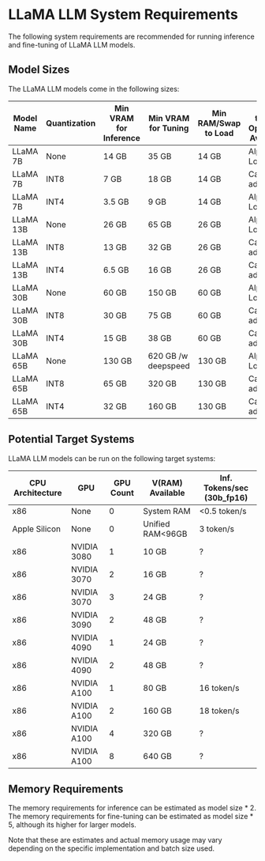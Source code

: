 # LLaMA LLM System Requirements
The following system requirements are recommended for running inference and fine-tuning of LLaMA LLM models.

## Model Sizes
The LLaMA LLM models come in the following sizes:


| Model Name | Quantization | Min VRAM for Inference | Min VRAM for Tuning | Min RAM/Swap to Load | Fine-tuning Optimizer Available |
|------------|-------------|-----------------------|---------------------|----------------------|--------------------------------|
| LLaMA 7B   | None        | 14 GB                 | 35 GB               | 14 GB               | Alpaca LoRa                 |
| LLaMA 7B   | INT8        | 7 GB                  | 18 GB               | 14 GB               | Can be adapted              |
| LLaMA 7B   | INT4        | 3.5 GB                | 9 GB                | 14 GB               | Alpaca LoRa 4bit            |
| LLaMA 13B  | None        | 26 GB                 | 65 GB               | 26 GB               | Alpaca LoRa                 |
| LLaMA 13B  | INT8        | 13 GB                 | 32 GB               | 26 GB               | Can be adapted              |
| LLaMA 13B  | INT4        | 6.5 GB                | 16 GB               | 26 GB               | Can be adapted              |
| LLaMA 30B  | None        | 60 GB                 | 150 GB              | 60 GB               | Alpaca LoRa                 |
| LLaMA 30B  | INT8        | 30 GB                 | 75 GB               | 60 GB               | Can be adapted              |
| LLaMA 30B  | INT4        | 15 GB                 | 38 GB               | 60 GB               | Can be adapted              |
| LLaMA 65B  | None        | 130 GB                | 620 GB /w deepspeed | 130 GB              | Alpaca LoRa                 |
| LLaMA 65B  | INT8        | 65 GB                 | 320 GB              | 130 GB              | Can be adapted              |
| LLaMA 65B  | INT4        | 32 GB                 | 160 GB              | 130 GB              | Can be adapted              |

## Potential Target Systems
LLaMA LLM models can be run on the following target systems:

| CPU Architecture | GPU          | GPU Count | V(RAM) Available | Inf. Tokens/sec (30b_fp16)|
|------------------|--------------|-----------|------------------|----------------------|
| x86              | None         | 0         | System RAM       | <0.5 token/s         |
| Apple Silicon    | None         | 0         | Unified RAM<96GB | 3 token/s            |
| x86              | NVIDIA 3080  | 1         | 10 GB            | ?                    |
| x86              | NVIDIA 3070  | 2         | 16 GB            | ?                    |
| x86              | NVIDIA 3070  | 3         | 24 GB            | ?                    |
| x86              | NVIDIA 3090  | 2         | 48 GB            | ?                    |
| x86              | NVIDIA 4090  | 1         | 24 GB            | ?                    |
| x86              | NVIDIA 4090  | 2         | 48 GB            | ?                    |
| x86              | NVIDIA A100  | 1         | 80 GB            | 16 token/s           |
| x86              | NVIDIA A100  | 2         | 160 GB           | 18 token/s           |
| x86              | NVIDIA A100  | 4         | 320 GB           | ?                    |
| x86              | NVIDIA A100  | 8         | 640 GB           | ?                    |

## Memory Requirements
The memory requirements for inference can be estimated as model size * 2. The memory requirements for fine-tuning can be estimated as model size * 5, although its higher for larger models.

Note that these are estimates and actual memory usage may vary depending on the specific implementation and batch size used.